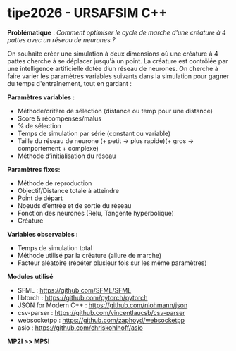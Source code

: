 # tipe2026 - URSAFSIM C++

**Problématique** : *Comment optimiser le cycle de marche d'une créature à 4 pattes avec un réseau de neurones ?*


On souhaite créer une simulation à deux dimensions où une créature à 4 pattes cherche à se déplacer jusqu'à un point. La créature est contrôlée par une intelligence artificielle dotée d’un réseau de neurones.
On cherche à faire varier les paramètres variables suivants dans la simulation pour gagner du temps d'entraînement, tout en gardant  : 

**Paramètres variables :**
- Méthode/critère de sélection (distance ou temp pour une distance)
- Score & récompenses/malus
- % de sélection
- Temps de simulation par série (constant ou variable)
- Taille du réseau de neurone (+ petit -> plus rapide)(+ gros -> comportement + complexe)
- Méthode d’initialisation du réseau

**Paramètres fixes:**
- Méthode de reproduction
- Objectif/Distance totale à atteindre
- Point de départ
- Noeuds d’entrée et de sortie du réseau
- Fonction des neurones (Relu, Tangente hyperbolique)
- Créature

**Variables observables :**
- Temps de simulation total
- Méthode utilisé par la créature (allure de marche)
- Facteur aléatoire (répéter plusieur fois sur les même paramètres)


**Modules utilisé**
- SFML : https://github.com/SFML/SFML
- libtorch : https://github.com/pytorch/pytorch
- JSON for Modern C++ : https://github.com/nlohmann/json
- csv-parser : https://github.com/vincentlaucsb/csv-parser
- websocketpp : https://github.com/zaphoyd/websocketpp
- asio : https://github.com/chriskohlhoff/asio


**MP2I >> MPSI**
